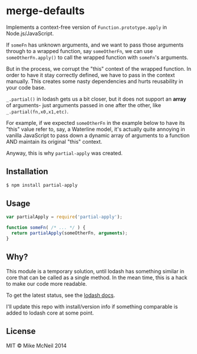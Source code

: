 # merge-defaults

Implements a context-free version of `Function.prototype.apply` in Node.js/JavaScript.


If `someFn` has unknown arguments, and we want to pass those arguments through
to a wrapped function, say `someOtherFn`, we can use `someOtherFn.apply()` to
call the wrapped function with `someFn`'s arguments.

But in the process, we corrupt the "this" context of the wrapped function.
In order to have it stay correctly defined, we have to pass in the context manually.
This creates some nasty dependencies and hurts reusability in your code base.

`_.partial()` in lodash gets us a bit closer, but it does not support an **array**
of arguments- just arguments passed in one after the other, like `_.partial(fn,x0,x1,etc)`.

For example, if we expected `someOtherFn` in the example below to have its "this"
value refer to, say, a Waterline model, it's actually quite annoying in vanilla
JavaScript to pass down a dynamic array of arguments to a function AND maintain its
original "this" context.

Anyway, this is why `partial-apply` was created.


## Installation

```sh
$ npm install partial-apply
```

## Usage

```javascript
var partialApply = require('partial-apply');

function someFn( /* ... */ ) {
  return partialApply(someOtherFn, arguments);
}

```

## Why?

This module is a temporary solution, until lodash has something
similar in core that can be called as a single method.
In the mean time, this is a hack to make our code more readable.

To get the latest status, see the [lodash docs](http://lodash.com/docs).

I'll update this repo with install/version info if something comparable is
added to lodash core at some point.



## License

MIT &copy; Mike McNeil 2014
